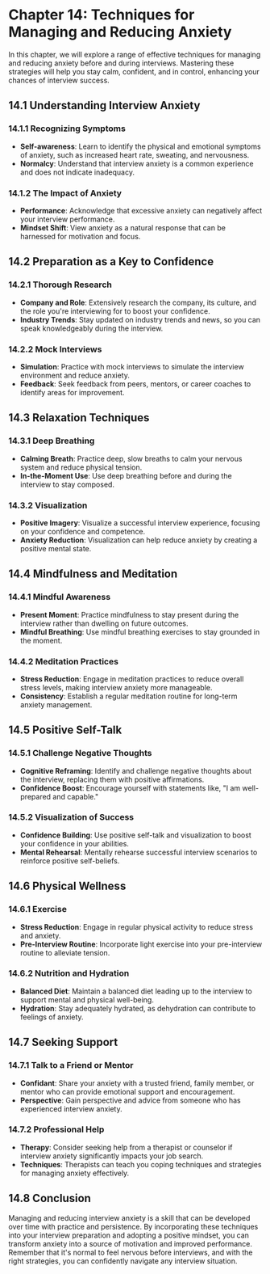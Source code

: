 Chapter 14: Techniques for Managing and Reducing Anxiety
========================================================

In this chapter, we will explore a range of effective techniques for managing and reducing anxiety before and during interviews. Mastering these strategies will help you stay calm, confident, and in control, enhancing your chances of interview success.

14.1 **Understanding Interview Anxiety**
----------------------------------------

### 14.1.1 **Recognizing Symptoms**

* **Self-awareness**: Learn to identify the physical and emotional symptoms of anxiety, such as increased heart rate, sweating, and nervousness.
* **Normalcy**: Understand that interview anxiety is a common experience and does not indicate inadequacy.

### 14.1.2 **The Impact of Anxiety**

* **Performance**: Acknowledge that excessive anxiety can negatively affect your interview performance.
* **Mindset Shift**: View anxiety as a natural response that can be harnessed for motivation and focus.

14.2 **Preparation as a Key to Confidence**
-------------------------------------------

### 14.2.1 **Thorough Research**

* **Company and Role**: Extensively research the company, its culture, and the role you're interviewing for to boost your confidence.
* **Industry Trends**: Stay updated on industry trends and news, so you can speak knowledgeably during the interview.

### 14.2.2 **Mock Interviews**

* **Simulation**: Practice with mock interviews to simulate the interview environment and reduce anxiety.
* **Feedback**: Seek feedback from peers, mentors, or career coaches to identify areas for improvement.

14.3 **Relaxation Techniques**
------------------------------

### 14.3.1 **Deep Breathing**

* **Calming Breath**: Practice deep, slow breaths to calm your nervous system and reduce physical tension.
* **In-the-Moment Use**: Use deep breathing before and during the interview to stay composed.

### 14.3.2 **Visualization**

* **Positive Imagery**: Visualize a successful interview experience, focusing on your confidence and competence.
* **Anxiety Reduction**: Visualization can help reduce anxiety by creating a positive mental state.

14.4 **Mindfulness and Meditation**
-----------------------------------

### 14.4.1 **Mindful Awareness**

* **Present Moment**: Practice mindfulness to stay present during the interview rather than dwelling on future outcomes.
* **Mindful Breathing**: Use mindful breathing exercises to stay grounded in the moment.

### 14.4.2 **Meditation Practices**

* **Stress Reduction**: Engage in meditation practices to reduce overall stress levels, making interview anxiety more manageable.
* **Consistency**: Establish a regular meditation routine for long-term anxiety management.

14.5 **Positive Self-Talk**
---------------------------

### 14.5.1 **Challenge Negative Thoughts**

* **Cognitive Reframing**: Identify and challenge negative thoughts about the interview, replacing them with positive affirmations.
* **Confidence Boost**: Encourage yourself with statements like, "I am well-prepared and capable."

### 14.5.2 **Visualization of Success**

* **Confidence Building**: Use positive self-talk and visualization to boost your confidence in your abilities.
* **Mental Rehearsal**: Mentally rehearse successful interview scenarios to reinforce positive self-beliefs.

14.6 **Physical Wellness**
--------------------------

### 14.6.1 **Exercise**

* **Stress Reduction**: Engage in regular physical activity to reduce stress and anxiety.
* **Pre-Interview Routine**: Incorporate light exercise into your pre-interview routine to alleviate tension.

### 14.6.2 **Nutrition and Hydration**

* **Balanced Diet**: Maintain a balanced diet leading up to the interview to support mental and physical well-being.
* **Hydration**: Stay adequately hydrated, as dehydration can contribute to feelings of anxiety.

14.7 **Seeking Support**
------------------------

### 14.7.1 **Talk to a Friend or Mentor**

* **Confidant**: Share your anxiety with a trusted friend, family member, or mentor who can provide emotional support and encouragement.
* **Perspective**: Gain perspective and advice from someone who has experienced interview anxiety.

### 14.7.2 **Professional Help**

* **Therapy**: Consider seeking help from a therapist or counselor if interview anxiety significantly impacts your job search.
* **Techniques**: Therapists can teach you coping techniques and strategies for managing anxiety effectively.

14.8 **Conclusion**
-------------------

Managing and reducing interview anxiety is a skill that can be developed over time with practice and persistence. By incorporating these techniques into your interview preparation and adopting a positive mindset, you can transform anxiety into a source of motivation and improved performance. Remember that it's normal to feel nervous before interviews, and with the right strategies, you can confidently navigate any interview situation.
